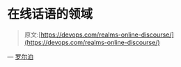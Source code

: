 # 在线话语的领域

> 原文:[https://devops.com/realms-online-discourse/](https://devops.com/realms-online-discourse/)

— [罗尔泊](https://devops.com/author/breselman/)